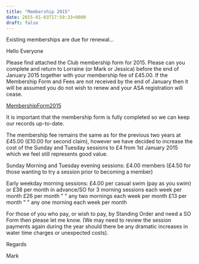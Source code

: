 ```yaml
---
title: "Membership 2015"
date: 2015-01-03T17:59:33+0000
draft: false
---
```

Existing memberships are due for renewal...


Hello Everyone

Please find attached the Club membership form for 2015. Please can you complete and return to Lorraine (or Mark or Jessica) before the end of January 2015 together with your membership fee of £45.00. If the Membership Form and Fees are not received by the end of January then it will be assumed you do not wish to renew and your ASA registration will cease.

[MembershipForm2015](/images/2015/01/membershipform20153.doc)


It is important that the membership form is fully completed so we can keep our records up-to-date.

The membership fee remains the same as for the previous two years at £45.00 (£10.00 for second claim), however we have decided to increase the cost of the Sunday and Tuesday sessions to £4 from 1st January 2015 which we feel still represents good value.

Sunday Morning and Tuesday evening sessions: £4.00 members (£4.50 for those wanting to try a session prior to becoming a member)

Early weekday morning sessions: £4.00 per casual swim (pay as you swim)
or £38 per month in advance/SO for 3 morning sessions each week per month
£26 per month " " any two mornings each week per month
£13 per month " " any one morning each week per month

For those of you who pay, or wish to pay, by Standing Order and need a SO Form then please let me know. (We may need to review the session payments again during the year should there be any dramatic increases in water time charges or unexpected costs).

Regards

Mark

